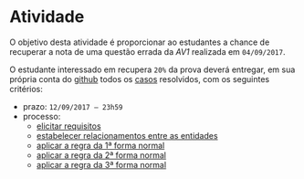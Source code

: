 # Atividade

O objetivo desta atividade é proporcionar ao estudantes a chance de recuperar a nota de uma questão errada da *AV1* realizada em `04/09/2017`.

O estudante interessado em recupera `20%` da prova deverá entregar, em sua própria conta do [github](http://github.com) todos os [casos](https://github.com/tmenegaz/db_dendezeiros/blob/master/assunto/casos.md#estudos-de-caso) resolvidos, com  os seguintes critérios:

- prazo: `12/09/2017 – 23h59`
- processo:
    - [elicitar requisitos](https://github.com/tmenegaz/db_dendezeiros/blob/master/assunto/ansRequisitos.md#análise-de-requisitos)
    - [estabelecer relacionamentos entre as entidades](https://github.com/tmenegaz/db_dendezeiros/blob/master/assunto/casos.md#relacionamento)
    - [aplicar a regra da 1ª forma normal](https://github.com/tmenegaz/db_dendezeiros/blob/master/assunto/formas_normais.md#primeira-forma-normal)
    - [aplicar a regra da 2ª forma normal](https://github.com/tmenegaz/db_dendezeiros/blob/master/assunto/formas_normais.md#segunda-forma-normal)
    - [aplicar a regra da 3ª forma normal](https://github.com/tmenegaz/db_dendezeiros/blob/master/assunto/formas_normais.md#terceira-forma-normal)





